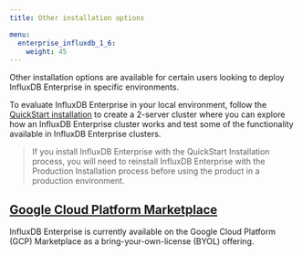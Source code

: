 ```yaml
---
title: Other installation options

menu:
  enterprise_influxdb_1_6:
    weight: 45
---
```


Other installation options are available for certain users looking to deploy
InfluxDB Enterprise in specific environments.

To evaluate InfluxDB Enterprise in your local environment,
follow the [QuickStart installation](/enterprise_influxdb/v1.6/quickstart_installation) to create a 2-server cluster where you can explore how an InfluxDB Enterprise cluster works and test some of the functionality available in InfluxDB Enterprise clusters.  

> If you install InfluxDB Enterprise with the QuickStart Installation process, you
> will need to reinstall InfluxDB Enterprise with the Production Installation process before using the product in a production environment.

## [Google Cloud Platform Marketplace](/enterprise_influxdb/v1.6/other_installation/google_marketplace/)

InfluxDB Enterprise is currently available on the Google Cloud Platform (GCP) Marketplace as a bring-your-own-license (BYOL) offering.
